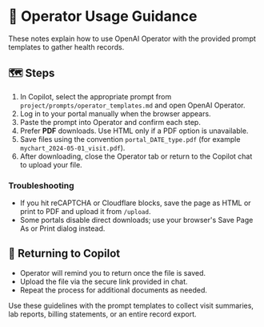 # 📘 Operator Usage Guidance

These notes explain how to use OpenAI Operator with the provided prompt templates to gather health records.

## 🗺️ Steps
1. In Copilot, select the appropriate prompt from `project/prompts/operator_templates.md` and open OpenAI Operator.
2. Log in to your portal manually when the browser appears.
3. Paste the prompt into Operator and confirm each step.
4. Prefer **PDF** downloads. Use HTML only if a PDF option is unavailable.
5. Save files using the convention `portal_DATE_type.pdf` (for example `mychart_2024-05-01_visit.pdf`).
6. After downloading, close the Operator tab or return to the Copilot chat to upload your file.

### Troubleshooting
- If you hit reCAPTCHA or Cloudflare blocks, save the page as HTML or print to PDF and upload it from `/upload`.
- Some portals disable direct downloads; use your browser's Save Page As or Print dialog instead.

## 🔄 Returning to Copilot
- Operator will remind you to return once the file is saved.
- Upload the file via the secure link provided in chat.
- Repeat the process for additional documents as needed.

Use these guidelines with the prompt templates to collect visit summaries, lab reports, billing statements, or an entire record export.

